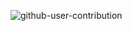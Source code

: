 ![github-user-contribution](https://user-images.githubusercontent.com/98721968/227396225-7c8b3446-bd08-456a-bc69-96dad1ea1213.svg)
